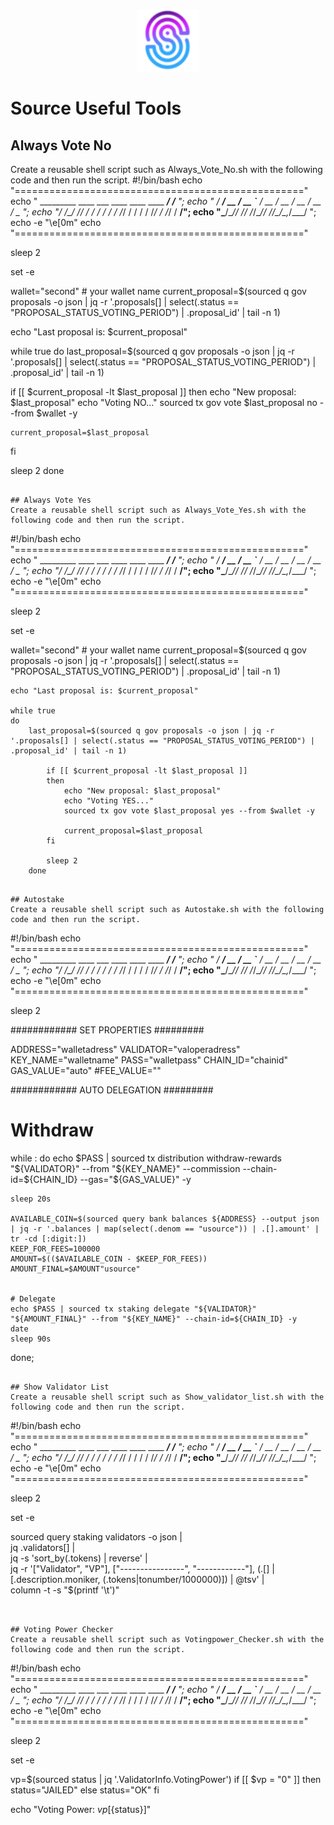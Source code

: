 <p align="center">
  <img height="100" height="auto" src="https://raw.githubusercontent.com/Nodeist/Kurulumlar/main/logos/source.png">
</p>

# Source Useful Tools
## Always Vote No
Create a reusable shell script such as Always_Vote_No.sh with the following code and then run the script.
#!/bin/bash
echo "=================================================="
echo " _________  ____ ___  ____  ____  ____  ____/ /__ ";
echo " / ___/ __ \/ __ `__ \/ __ \/ __ \/ __ \/ __  / _ \";
echo "/ /__/ /_/ / / / / / / /_/ / / / / /_/ / /_/ /  __/";
echo "\___/\____/_/ /_/ /_/\____/_/ /_/\____/\__,_/\___/ ";
echo -e "\e[0m"
echo "=================================================="


sleep 2

set -e

wallet="second" # your wallet name
current_proposal=$(sourced q gov proposals -o json | jq -r '.proposals[] | select(.status == "PROPOSAL_STATUS_VOTING_PERIOD") | .proposal_id' | tail -n 1)

echo "Last proposal is: $current_proposal"

while true
do
  last_proposal=$(sourced q gov proposals -o json | jq -r '.proposals[] | select(.status == "PROPOSAL_STATUS_VOTING_PERIOD") | .proposal_id' | tail -n 1)

  if [[ $current_proposal -lt $last_proposal ]]
  then
    echo "New proposal: $last_proposal"
    echo "Voting NO..."
    sourced tx gov vote $last_proposal no --from $wallet -y

    current_proposal=$last_proposal
  fi

  sleep 2
done
```

## Always Vote Yes
Create a reusable shell script such as Always_Vote_Yes.sh with the following code and then run the script.
```
#!/bin/bash
echo "=================================================="
echo " _________  ____ ___  ____  ____  ____  ____/ /__ ";
echo " / ___/ __ \/ __ `__ \/ __ \/ __ \/ __ \/ __  / _ \";
echo "/ /__/ /_/ / / / / / / /_/ / / / / /_/ / /_/ /  __/";
echo "\___/\____/_/ /_/ /_/\____/_/ /_/\____/\__,_/\___/ ";
echo -e "\e[0m"
echo "=================================================="


sleep 2


set -e

wallet="second" # your wallet name
current_proposal=$(sourced q gov proposals -o json | jq -r '.proposals[] | select(.status == "PROPOSAL_STATUS_VOTING_PERIOD") | .proposal_id' | tail -n 1)

	echo "Last proposal is: $current_proposal"

	while true
	do
		last_proposal=$(sourced q gov proposals -o json | jq -r '.proposals[] | select(.status == "PROPOSAL_STATUS_VOTING_PERIOD") | .proposal_id' | tail -n 1)

			if [[ $current_proposal -lt $last_proposal ]]
			then
				echo "New proposal: $last_proposal"
				echo "Voting YES..."
				sourced tx gov vote $last_proposal yes --from $wallet -y

				current_proposal=$last_proposal
			fi

			sleep 2
		done
```

## Autostake
Create a reusable shell script such as Autostake.sh with the following code and then run the script.
```
#!/bin/bash
echo "=================================================="
echo " _________  ____ ___  ____  ____  ____  ____/ /__ ";
echo " / ___/ __ \/ __ `__ \/ __ \/ __ \/ __ \/ __  / _ \";
echo "/ /__/ /_/ / / / / / / /_/ / / / / /_/ / /_/ /  __/";
echo "\___/\____/_/ /_/ /_/\____/_/ /_/\____/\__,_/\___/ ";
echo -e "\e[0m"
echo "=================================================="


sleep 2

############ SET PROPERTIES #########

ADDRESS="walletadress"
VALIDATOR="valoperadress"
KEY_NAME="walletname"
PASS="walletpass"
CHAIN_ID="chainid"
GAS_VALUE="auto"
#FEE_VALUE=""

############ AUTO DELEGATION #########

# Withdraw
while :
do
	echo $PASS | sourced tx distribution withdraw-rewards "${VALIDATOR}"  --from "${KEY_NAME}" --commission --chain-id=${CHAIN_ID} --gas="${GAS_VALUE}" -y

	sleep 20s

	AVAILABLE_COIN=$(sourced query bank balances ${ADDRESS} --output json | jq -r '.balances | map(select(.denom == "usource")) | .[].amount' | tr -cd [:digit:])
	KEEP_FOR_FEES=100000
	AMOUNT=$(($AVAILABLE_COIN - $KEEP_FOR_FEES))
	AMOUNT_FINAL=$AMOUNT"usource"


	# Delegate
	echo $PASS | sourced tx staking delegate "${VALIDATOR}" "${AMOUNT_FINAL}" --from "${KEY_NAME}" --chain-id=${CHAIN_ID} -y
	date
	sleep 90s
done;
```

## Show Validator List
Create a reusable shell script such as Show_validator_list.sh with the following code and then run the script.
```
#!/bin/bash
echo "=================================================="
echo " _________  ____ ___  ____  ____  ____  ____/ /__ ";
echo " / ___/ __ \/ __ `__ \/ __ \/ __ \/ __ \/ __  / _ \";
echo "/ /__/ /_/ / / / / / / /_/ / / / / /_/ / /_/ /  __/";
echo "\___/\____/_/ /_/ /_/\____/_/ /_/\____/\__,_/\___/ ";
echo -e "\e[0m"
echo "=================================================="


sleep 2

set -e

sourced query staking validators -o json | \
jq .validators[] | \
jq -s 'sort_by(.tokens) | reverse' | \
jq -r '["Validator", "VP"], ["----------------", "------------"], (.[] | [.description.moniker, (.tokens|tonumber/1000000)]) | @tsv' | \
column -t -s "$(printf '\t')"
```


## Voting Power Checker
Create a reusable shell script such as Votingpower_Checker.sh with the following code and then run the script.
```
#!/bin/bash
echo "=================================================="
echo " _________  ____ ___  ____  ____  ____  ____/ /__ ";
echo " / ___/ __ \/ __ `__ \/ __ \/ __ \/ __ \/ __  / _ \";
echo "/ /__/ /_/ / / / / / / /_/ / / / / /_/ / /_/ /  __/";
echo "\___/\____/_/ /_/ /_/\____/_/ /_/\____/\__,_/\___/ ";
echo -e "\e[0m"
echo "=================================================="


sleep 2


set -e

vp=$(sourced status | jq '.ValidatorInfo.VotingPower')
if [[ $vp = "0" ]]
then
	status="JAILED"
else
	status="OK"
fi

echo "Voting Power: ${vp} [${status}]"
```
